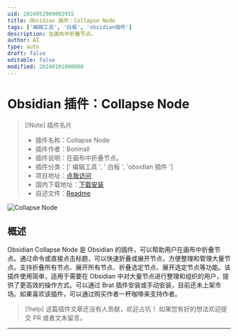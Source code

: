 ```yaml
---
uid: 2024052909002915
title: Obsidian 插件：Collapse Node
tags: ['编辑工具', '白板', 'obsidian插件']
description: 在画布中折叠节点。
author: AI
type: auto
draft: false
editable: false
modified: 20240101000000
---
```


# Obsidian 插件：Collapse Node

> [!Note] 插件名片
> - 插件名称：Collapse Node
> - 插件作者：Boninall
> - 插件说明：在画布中折叠节点。
> - 插件分类：[' 编辑工具 ', ' 白板 ', 'obsidian 插件 ']
> - 项目地址：[点我访问](https://github.com/quorafind/obsidian-collapse-node)
> - 国内下载地址：[下载安装](https://pkmer.cn/products/plugin/pluginMarket/?collapse-node)
> - 自述文件：[Readme](https://ghproxy.net/https://raw.githubusercontent.com/Quorafind/Obsidian-Collapse-Node/master/README.md)

![Collapse Node](https://cdn.pkmer.cn/covers/collapse-node.gif!pkmer)

## 概述

Obsidian Collapse Node 是 Obsidian 的插件，可以帮助用户在画布中折叠节点。通过命令或直接点击标题，可以快速折叠或展开节点，方便整理和管理大量节点。支持折叠所有节点、展开所有节点、折叠选定节点、展开选定节点等功能。该插件使用简单，适用于需要在 Obsidian 中对大量节点进行整理和组织的用户，提供了更高效的操作方式。可以通过 Brat 插件安装或手动安装，目前还未上架市场。如果喜欢该插件，可以通过购买作者一杯咖啡来支持作者。

> [!help]
> 这篇插件文章还没有人贡献，欢迎占坑！
> 如果您有好的想法欢迎提交 PR 或者文末留言。

---



